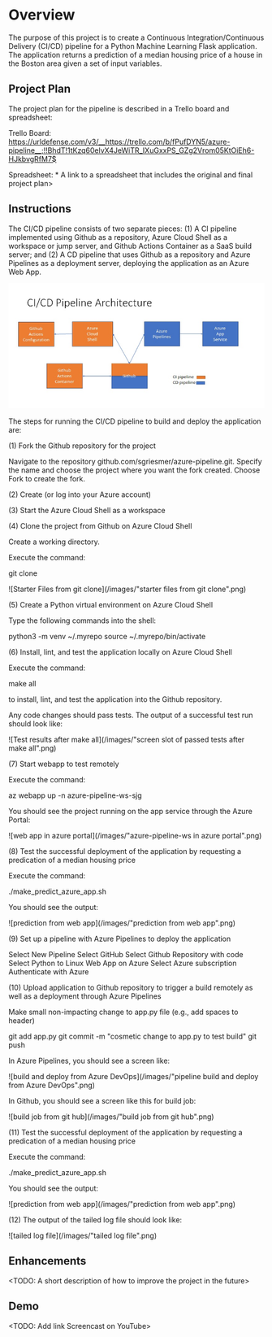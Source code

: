 # Overview

The purpose of this project is to create a Continuous Integration/Continuous Delivery (CI/CD) pipeline for a Python Machine Learning Flask application.  The application returns a prediction of a median housing price of a house in the Boston area given a set of input variables.

## Project Plan
The project plan for the pipeline is described in a Trello board and spreadsheet:

Trello Board: https://urldefense.com/v3/__https://trello.com/b/fPufDYN5/azure-pipeline__;!!BhdT!1tKzq60elvX4JeWiTR_IXuGxxPS_GZg2Vrom05KtOiEh6-HJkbvgRfM7$

Spreadsheet: * A link to a spreadsheet that includes the original and final project plan>

## Instructions

The CI/CD pipeline consists of two separate pieces: (1) A CI pipeline implemented using Github as a repository, Azure Cloud Shell as a workspace or jump server, and Github Actions Container as a SaaS build server; and (2) A CD pipeline that uses Github as a repository and Azure Pipelines as a deployment server, deploying the application as an Azure Web App.

![CI/CD Pipeline Architecture](/images/arch.jpg)

The steps for running the CI/CD pipeline to build and deploy the application are:

(1) Fork the Github repository for the project 

Navigate to the repository github.com/sgriesmer/azure-pipeline.git.
Specify the name and choose the project where you want the fork created.
Choose Fork to create the fork.

(2) Create (or log into your Azure account)

(3) Start the Azure Cloud Shell as a workspace

(4) Clone the project from Github on Azure Cloud Shell

Create a working directory.

Execute the command:

git clone <your repo>

![Starter Files from git clone](/images/"starter files from git clone".png)

(5) Create a Python virtual environment on Azure Cloud Shell

Type the following commands into the shell:

python3 -m venv ~/.myrepo
source ~/.myrepo/bin/activate

(6) Install, lint, and test the application locally on Azure Cloud Shell

Execute the command:

make all

to install, lint, and test the application into the Github repository.

Any code changes should pass tests.  The output of a successful test run should look like:

![Test results after make all](/images/"screen slot of passed tests after make all".png)

(7) Start webapp to test remotely

Execute the command:

az webapp up -n azure-pipeline-ws-sjg

You should see the project running on the app service through the Azure Portal:

![web app in azure portal](/images/"azure-pipeline-ws in azure portal".png)

(8) Test the successful deployment of the application by requesting a predication of a median housing price

Execute the command:

./make_predict_azure_app.sh

You should see the output:

![prediction from web app](/images/"prediction from web app".png)

(9) Set up a pipeline with Azure Pipelines to deploy the application

Select New Pipeline
Select GitHub
Select Github Repository with code
Select Python to Linux Web App on Azure
Select Azure subscription
Authenticate with Azure


(10) Upload application to Github repository to trigger a build remotely as well as a deployment through Azure Pipelines

Make small non-impacting change to app.py file (e.g., add spaces to header)

git add app.py
git commit -m "cosmetic change to app.py to test build"
git push

In Azure Pipelines, you should see a screen like:

![build and deploy from Azure DevOps](/images/"pipeline build and deploy from Azure DevOps".png)

In Github, you should see a screen like this for build job:

![build job from git hub](/images/"build job from git hub".png)

(11) Test the successful deployment of the application by requesting a predication of a median housing price

Execute the command:

./make_predict_azure_app.sh

You should see the output:

![prediction from web app](/images/"prediction from web app".png)

(12) The output of the tailed log file should look like:

![tailed log file](/images/"tailed log file".png)


> 

## Enhancements

<TODO: A short description of how to improve the project in the future>

## Demo 

<TODO: Add link Screencast on YouTube>



